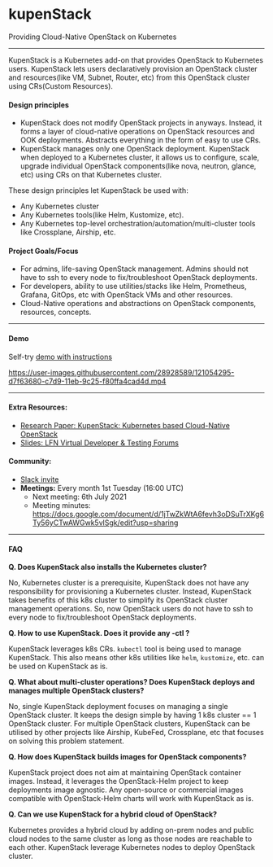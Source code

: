 # kupenStack
Providing Cloud-Native OpenStack on Kubernetes

---

KupenStack is a Kubernetes add-on that provides OpenStack to Kubernetes users. KupenStack lets users declaratively provision an OpenStack cluster and resources(like VM, Subnet, Router, etc) from this OpenStack cluster using CRs(Custom Resources).

#### Design principles

* KupenStack does not modify OpenStack projects in anyways. Instead, it forms a layer of cloud-native operations on OpenStack resources and OOK deployments. Abstracts everything in the form of easy to use CRs.
* KupenStack manages only one OpenStack deployment. KupenStack when deployed to a Kubernetes cluster, it allows us to configure, scale, upgrade individual OpenStack components(like nova, neutron, glance, etc) using CRs on that Kubernetes cluster.

These design principles let KupenStack be used with:

* Any Kubernetes cluster
* Any Kubernetes tools(like Helm, Kustomize, etc).
* Any Kubernetes top-level orchestration/automation/multi-cluster tools like Crossplane, Airship, etc.

#### Project Goals/Focus

* For admins, life-saving OpenStack management. Admins should not have to ssh to every node to fix/troubleshoot OpenStack deployments.
* For developers, ability to use utilities/stacks like Helm, Prometheus, Grafana, GitOps, etc with OpenStack VMs and other resources.
* Cloud-Native operations and abstractions on OpenStack components, resources, concepts.

------



#### Demo

Self-try [demo with instructions](config/demo/readme.md)



https://user-images.githubusercontent.com/28928589/121054295-d7f63680-c7d9-11eb-9c25-f80ffa4cad4d.mp4

------



#### Extra Resources:

* [Research Paper: KupenStack: Kubernetes based Cloud-Native OpenStack](https://arxiv.org/pdf/2106.02956.pdf)
* [Slides: LFN Virtual Developer & Testing Forums](https://wiki.lfnetworking.org/display/LN/2021-06-08+-+Anuket%3A+Cloud-Native+Openstack)



#### Community:

* [Slack invite](https://join.slack.com/t/kupenstack/shared_invite/zt-rpkca4zk-HKF1ewJifKcEvHlrdMBVrQ)
* **Meetings:** Every month 1st Tuesday (16:00 UTC)
  * Next meeting: 6th July 2021
  * Meeting minutes: https://docs.google.com/document/d/1jTwZkWtA6fevh3oDSuTrXKg6Ty56yCTwAWGwk5vlSgk/edit?usp=sharing

------



#### FAQ

**Q. Does KupenStack also installs the Kubernetes cluster?**

No, Kubernetes cluster is a prerequisite, KupenStack does not have any responsibility for provisioning a Kubernetes cluster. Instead, KupenStack takes benefits of this k8s cluster to simplify its OpenStack cluster management operations. So, now OpenStack users do not have to ssh to every node to fix/troubleshoot OpenStack deployments.

**Q. How to use KupenStack. Does it provide any -ctl ?**

KupenStack leverages k8s CRs. `kubectl` tool is being used to manage KupenStack. This also means other k8s utilities like `helm`,  `kustomize`, etc. can be used on KupenStack as is.

**Q. What about multi-cluster operations? Does KupenStack deploys and manages multiple OpenStack clusters?**

No, single KupenStack deployment focuses on managing a single OpenStack cluster. It keeps the design simple by having 1 k8s cluster == 1 OpenStack cluster. For multiple OpenStack clusters, KupenStack can be utilised by other projects like Airship, KubeFed, Crossplane, etc that focuses on solving this problem statement.

**Q. How does KupenStack builds images for OpenStack components?**

KupenStack project does not aim at maintaining OpenStack container images. Instead, it leverages the OpenStack-Helm project to keep deployments image agnostic. Any open-source or commercial images compatible with OpenStack-Helm charts will work with KupenStack as is.

**Q. Can we use KupenStack for a hybrid cloud of OpenStack?**

Kubernetes provides a hybrid cloud by adding on-prem nodes and public cloud nodes to the same cluster as long as those nodes are reachable to each other. KupenStack leverage Kubernetes nodes to deploy OpenStack cluster.

